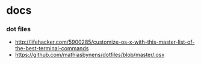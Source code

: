 docs
====

### dot files
* http://lifehacker.com/5900285/customize-os-x-with-this-master-list-of-the-best-terminal-commands
* https://github.com/mathiasbynens/dotfiles/blob/master/.osx


